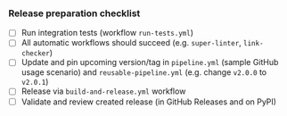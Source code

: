 ### Release preparation checklist

- [ ] Run integration tests (workflow `run-tests.yml`)
- [ ] All automatic workflows should succeed (e.g. `super-linter`, `link-checker`)
- [ ] Update and pin upcoming version/tag in `pipeline.yml` (sample GitHub usage scenario) and `reusable-pipeline.yml` (e.g. change `v2.0.0` to `v2.0.1`)
- [ ] Release via `build-and-release.yml` workflow
- [ ] Validate and review created release (in GitHub Releases and on PyPI)

